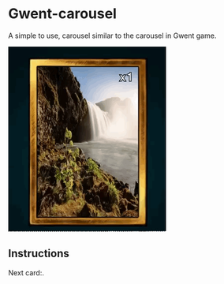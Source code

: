# Gwent-carousel
A simple to use, carousel similar to the carousel in Gwent game.

![Step1](/Screenshots/Carousel.gif)

## Instructions
Next card:.
